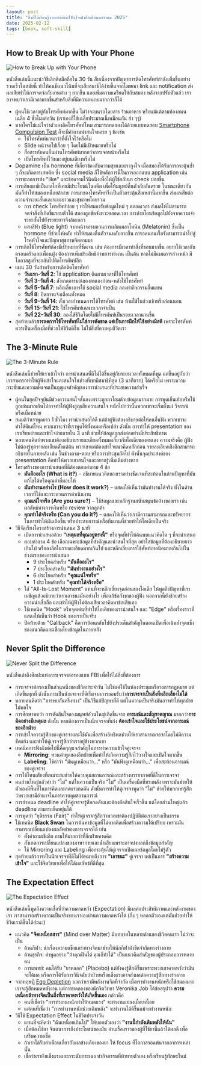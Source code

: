 ```yaml
---
layout: post
title: "สิ่งที่ได้เรียนรู้จากการอ่าน(ฟัง)หนังสือเดือนมกราคม 2025"
date: 2025-02-12
tags: [book, soft-skill]
---
```


## How to Break Up with Your Phone
![How to Break Up with Your Phone](/assets/2025-02-12-how-to-break-up-with-your-phone.jpg)

หนังสือเล่มนี้แนะนำวิธีเลิกติดมือถือใน 30 วัน สืบเนื่องจากปัญหาการติดโทรศัพท์กำลังเพิ่มขึ้นอย่างรวดเร็วในสมัยนี้ ทำให้คนมีแนวโน้มที่จะเสียสมาธิได้ง่ายขึ้นจากโฆษณา link และ notification ส่งผลเสียทำให้การจดจ่อกับงานต่าง ๆ ยากขึ้น และเพิ่มความเครียดให้กับสมอง หลังจากปรับตัวแล้ว เราอาจพบว่าเรามีเวลามากขึ้นสำหรับสิ่งที่มีความหมายมากกว่าก็ได้

- ผู้คนใช้เวลาอยู่กับโทรศัพท์มากขึ้น ไม่ว่าจะบนรถโดยสาร ร้านอาหาร หรือแม้แต่ตามท้องถนน เฉลี่ย 4 ชั่วโมงต่อวัน (เราเองก็ใช้เฉลี่ยประมาณนี้เหมือนกัน ฮ่า ๆๆ)
- หากใครไม่แน่ใจว่าตัวเองติดโทรศัพท์ไหม สามารถทดลองได้ด้วยแบบทดสอบ [Smartphone Compulsion Test](https://www.anselm.edu/sites/default/files/Documents/Academics/Department/Nursing%20Cont%20Education/Handouts/SMARTPHONE%20COMPULSION%20TEST.pdf) ก็จะมีคำถามน่าสนใจหลาย ๆ ข้อเช่น
  - ใช้โทรศัพท์นานกว่าที่ตั้งใจไว้หรือไม่
  - Slide หน้าจอไปเรื่อย ๆ โดยไม่มีเป้าหมายหรือไม่
  - สื่อสารกับคนอื่นผ่านโทรศัพท์มากกว่าการเจอหน้าหรือไม่
  - เปิดโทรศัพท์ไว้ขณะอยู่บนเตียงหรือไม่
- Dopamine เป็น hormone ที่เกี่ยวข้องกับความสุขและแรงจูงใจ เมื่อสมองได้รับการกระตุ้นซ้ำ ๆ ก็จะเกิดการเสพติด ซึ่ง social media ก็ใช้หลักการนี้ในการออกแบบ application เช่น การชะลอการส่ง "like" และข้อความไว้นิดนึงเพื่อให้ผู้ใช้กลับมา check บ่อยขึ้น
- การเสียสมาธิเป็นกลไกที่เคยมีประโยชน์ในอดีต เพื่อให้มนุษย์ตื่นตัวกับอันตราย ในขณะเดียวกันมันก็ทำให้สมองเหนื่อยล้าง่าย การมาของโทรศัพท์จึงเป็นตัวกระตุ้นสิ่งเหล่านี้มากขึ้น ส่งผลเสียต่อความจำระยะสั้นและระยะยาวและสุขภาพโดยรวม
  - การ check โทรศัพท์บ่อย ๆ ทำให้สมองรับข้อมูลใหม่ ๆ ตลอดเวลา ส่งผลให้ไม่สามารถจดจำสิ่งที่เกิดขึ้นรอบตัวได้ สมองถูกขัดจังหวะตลอดเวลา การถ่ายโอนข้อมูลไปยังจากความจำระยะสั้นไปยังระยะยาวจึงล้มเหลว
  - แสงสีฟ้า (Blue light) จากหน้าจอรบกวนการผลิตเมลาโทนิน (Melatonin) ซึ่งเป็น hormone ที่ช่วยให้หลับ ทำให้สมองตื่นตัวจนหลับยากขึ้น การอดนอนเรื้อรังสามารถนำไปสู่โรคหัวใจและปัญหาสุขภาพจิตตามมา
- การเลิกใช้โทรศัพท์ต้องมีเป้าหมายที่ชัดเจน เช่น ต้องการมีเวลาทำสิ่งที่ชอบมากขึ้น อยากใช้เวลากับครอบครัวและเพื่อนฝูง ต้องการเพิ่มประสิทธิภาพการทำงาน เป็นต้น หากไม่มีแผนการล่วงหน้า มีโอกาสสูงที่จะกลับไปติดโทรศัพท์อีก
- แผน 30 วันสำหรับการเลิกติดโทรศัพท์
  - **วันแรก-วันที่ 2**: ใช้ application ติดตามเวลาที่ใช้โทรศัพท์
  - **วันที่ 3-วันที่ 4**: สังเกตอารมณ์ของตนเองก่อน-หลังใช้โทรศัพท์
  - **วันที่ 5-วันที่ 7**: หลีกเลี่ยงการใช้ social media ลองทำกิจกรรมอื่นแทน
  - **วันที่ 8**: ปิดการแจ้งเตือนทั้งหมด
  - **วันที่ 9-วันที่ 14**: ตั้งเวลากำหนดการใช้โทรศัพท์ เช่น ห้ามใช้ในช่วงเช้าหรือก่อนนอน
  - **วันที่ 15-วันที่ 21**: ใช้โทรศัพท์เฉพาะเวลาจำเป็น
  - **วันที่ 22-วันที่ 30**: ลองใช้ชีวิตโดยไม่มีโทรศัพท์เป็นระยะเวลานานขึ้น
- สุดท้ายแล้ว**การลดการใช้โทรศัพท์ไม่ใช่การตัดขาด แต่เป็นการฝึกให้ใช้อย่างมีสติ** เพราะโทรศัพท์ควรเป็นเครื่องมือที่ช่วยให้ชีวิตดีขึ้น ไม่ใช่สิ่งที่ควบคุมชีวิตเรา

## The 3-Minute Rule
![The 3-Minute Rule](/assets/2025-02-12-the-3-minute-rule.jpg)

หนังสือเล่มนี้ช่วยให้เราเข้าใจว่า การนำเสนอที่ดีไม่ได้ขึ้นอยู่กับระยะเวลาทั้งหมดที่พูด แต่ขึ้นอยู่กับว่า เราสามารถทำให้ผู้ฟังเข้าใจและสนใจในช่วงที่เขามีสมาธิที่สุด (3 นาทีแรก) ได้หรือไม่ เพราะความกระชับและความชัดเจนเป็นกุญแจสำคัญของการนำเสนอที่ประสบความสำเร็จ

- ผู้คนในยุคปัจจุบันมีช่วงความสนใจสั้นลงเพราะถูกถาโถมด้วยข้อมูลมากมาย การพูดเยิ่นเย้อหรือใช้ลูกเล่นมากเกินไปอาจทำให้ผู้ฟังสูญเสียความสนใจ หนักไปกว่านั้นพวกเขาจะเริ่มตั้งแง่ วิจารณ์ หรือเบื่อหน่าย
- สมมติว่าเราพูดยาว 1 ชั่วโมง เรานำเสนอได้ดี แต่ถ้าผู้ฟังต้องอธิบายต่อให้คนอื่นฟัง พวกเขาจะทำได้ดีแค่ไหน พวกเขาจะจำที่เราพูดได้ทั้งหมดหรือเปล่า ดังนั้น การทำให้ presentation ของเราเรียบง่ายและเข้าใจง่ายภายใน 3 นาที ช่วยให้ข้อมูลถูกส่งต่ออย่างมีประสิทธิภาพ
- หลายคนคิดว่าพวกเขาต้องอธิบายรายละเอียดทั้งหมดเกี่ยวกับไอเดียของตนเอง ความจริงคือ ผู้ฟังไม่ต้องรู้ทุกรายละเอียดตั้งแต่ต้น พวกเขาแค่ต้องเข้าใจแนวคิดหลักก่อน รายละเอียดเชิงลึกสามารถอธิบายในภายหลัง เช่น ในช่วงถาม-ตอบ หรือการประชุมถัดไป ดังนั้นจุดประสงค์ของ presentation คือทำให้พวกเขาสนใจและอยากรู้เพิ่มเติมต่างหาก
- โครงสร้างของการนำเสนอที่ดีต้องตอบคำถาม 4 ข้อ
  - **มันคืออะไร (What is it?)** – อธิบายแนวคิดของเราอย่างชัดเจนที่สะท้อนในด้านปัญหาที่มันแก้ไขได้หรือคุณค่าที่มอบให้
  - **มันทำงานอย่างไร (How does it work?)** – แสดงให้เห็นว่ามันทำงานได้จริง ทั้งในด้านเวลาที่ใช้และกระบวนการดำเนินงาน
  - **คุณแน่ใจหรือ (Are you sure?)** – ใช้ข้อมูลและหลักฐานสนับสนุนข้ออ้างของเรา เช่น ผลลัพธ์ทางการเงินหรือ review จากลูกค้า
  - **คุณทำได้จริงหรือ (Can you do it?)** – แสดงให้เห็นว่าเรามีความสามารถและทรัพยากรในการทำให้มันเกิดขึ้น หรือประสบการณ์หรือทีมงานที่ช่วยทำให้ไอเดียเป็นจริง
- วิธีจัดเรียงโครงสร้างการนำเสนอ 3 นาที
  - เปิดการนำเสนอด้วย **"เหตุผลที่คุณอยู่ตรงนี้"** หรือจุดที่ทำให้ค้นพบแนวคิดใด ๆ ที่จะนำเสนอ
  - ตอบคำถาม 4 ข้อ เลือกเฉพาะข้อมูลที่สำคัญและน่าสนใจที่สุด อย่าใส่ข้อมูลที่ต้องอธิบายยาวเกินไป หรือลงลึกในรายละเอียดมากเกินไป และหลีกเลี่ยงการใช้ศัพท์เทคนิคมากเกินไปในช่วงแรกของการนำเสนอ
    - 9 ประโยคสำหรับ **"มันคืออะไร"**
    - 7 ประโยคสำหรับ **"มันทำงานอย่างไร"**
    - 6 ประโยคสำหรับ **"คุณแน่ใจหรือ"**
    - 1 ประโยคสำหรับ **"คุณทำได้จริงหรือ"**
  - ใส่ "All-Is-Lost Moment" แทนที่จะหลีกเลี่ยงจุดอ่อนของไอเดีย ให้พูดถึงปัญหาที่เราเผชิญแล้วอธิบายว่าเราเอาชนะมันอย่างไร เพื่อแก้ข้อกังขาของผู้ฟัง นอกจากนี้ยังช่วยสร้างความน่าเชื่อถือ และทำให้ผู้ฟังไม่ต้องเสียเวลาคิดหาข้อเสียเอง
  - ใช้เทคนิค "Hook" หรือจุดเด่นที่ทำให้ไอเดียของเราน่าสนใจ และ "Edge" หรือเรื่องราวที่แสดงให้เห็นว่า Hook ของเราเป็นจริง
  - ปิดท้ายด้วย "Callback" คือการย้อนกลับไปยังประเด็นสำคัญในตอนเปิดเพื่อเน้นย้ำจุดแข็งของแนวคิดและเชื่อมโยงข้อมูลในภายหลัง

## Never Split the Difference
![Never Split the Difference](/assets/2025-02-12-never-split-the-difference.png)

หนังสือเล่าถึงศิลปะแห่งการเจรจาต่อรองแบบ FBI เพื่อให้ได้สิ่งที่ต้องการ

- การเจรจาต่อรองเป็นส่วนหนึ่งของชีวิตประจำวัน ไม่ใช่แค่ใช้ในห้องประชุมหรือวงการกฎหมาย แต่เกิดขึ้นทุกที่ ดังนั้นการเป็นนักเจรจาที่ดีเริ่มจากการยอมรับว่า**การเจรจาเป็นสิ่งที่หลีกเลี่ยงไม่ได้**
- หลายคนคิดว่า "การพบกันครึ่งทาง" เป็นวิธีแก้ปัญหาที่ดี แต่ในความเป็นจริงมันอาจทำให้ทุกฝ่ายไม่พอใจ
- การศึกษาพบว่า การตัดสินใจของมนุษย์ส่วนใหญ่เกิดขึ้นจาก **อารมณ์และสัญชาตญาณ** มากกว่า**การคิดอย่างมีเหตุผล** ดังนั้น หากต้องการเป็นนักเจรจาที่เก่ง **ต้องเข้าใจและใช้ประโยชน์จากอารมณ์ของอีกฝ่าย**
- การเข้าใจความรู้สึกของคู่เจรจาและใช้มันเพื่อสร้างอิทธิพลช่วยให้เราสามารถเจรจาโดยไม่มีความขัดแย้ง และทำให้คู่เจรจารู้สึกว่าเราอยู่ข้างพวกเขา
- เทคนิคการฟังดังต่อไปนี้คือกุญแจสำคัญในการทำความเข้าใจคู่เจรจา
  - **Mirroring**: ทวนคำพูดของอีกฝ่ายเพื่อทำให้เกิดความรู้สึกไว้วางใจและเปิดใจมากขึ้น
  - **Labeling**: ใช้คำว่า "มันดูเหมือนว่า..." หรือ "มันฟังดูเหมือนว่า..." เพื่อสะท้อนอารมณ์ของคู่เจรจา
- การใช้โทนเสียงที่เหมาะสมช่วยให้ควบคุมสถานการณ์และสร้างบรรยากาศที่ดีในการเจรจา
- คนส่วนใหญ่กลัวคำว่า "ไม่" แต่ในความเป็นจริง "ไม่" เป็นเครื่องมือที่ทรงพลัง เพราะมันช่วยให้ตัวเองมีพื้นที่ในการคิดและลดแรงกดดัน ดังนั้นการทำให้คู่เจรจาพูดว่า "ไม่" ช่วยให้พวกเขารู้สึกว่าพวกเขามีอำนาจในการควบคุมสถานการณ์
- การกำหนด deadline ทำให้คู่เจรจารู้สึกกดดันและต้องตัดสินใจเร็วขึ้น แต่โดยส่วนใหญ่แล้ว deadline สามารถยืดหยุ่นได้
- การพูดว่า "ยุติธรรม (Fair)" ทำให้คู่เจรจารู้สึกว่าพวกเขาต้องปฏิบัติต่อเราอย่างเป็นธรรม
- ใช้เทคนิค **Black Swan** ในการค้นหาข้อมูลที่ไม่คาดคิดเพื่อสร้างความได้เปรียบ เพราะมันสามารถเปลี่ยนแปลงผลลัพธ์ของการเจรจาได้ เช่น
  - ตั้งคำถามเชิงลึก ถามให้มากกว่าที่อีกฝ่ายคาดคิด
  - สังเกตการเปลี่ยนแปลงของภาษากายและน้ำเสียงเพราะอาจบ่งบอกถึงข้อมูลสำคัญ
  - ใช้ Mirroring และ Labeling เพื่อกระตุ้นให้คู่เจรจาเปิดเผยข้อมูลโดยไม่รู้ตัว
- สุดท้ายแล้วการเป็นนักเจรจาที่ดีไม่ได้หมายถึงการ **"เอาชนะ"** คู่เจรจา แต่เป็นการ **"สร้างความเข้าใจ"** และใช้จิตวิทยาเพื่อให้ได้ผลลัพธ์ที่ดีที่สุด

## The Expectation Effect
![The Expectation Effect](/assets/2025-02-12-the-expectation-effect.jpg)

หนังสือเล่มนี้พูดถึงความเชื่อที่ว่าความคาดหวัง (Expectation) มีผลต่อประสิทธิภาพและพลังงานของเรา เราสามารถสร้างความเป็นจริงของเราเองผ่านความคาดหวังได้ (กึ่ง ๆ หลอกตัวเองแต่มันช่วยทำให้ชีวิตเราดีขึ้นได้อ่ะนะ)

- แนวคิด **"จิตเหนือสสาร"** (Mind over Matter) มีบทบาทในหลายด้านของชีวิตคนเรา ไม่ว่าจะเป็น
  - ด้านกีฬา: นำเรื่องความแข็งแกร่งทางจิตมาช่วยให้นักกีฬาฝ่าขีดจำกัดทางร่างกาย
  - ด้านธุรกิจ: คำพูดอย่าง "ถ้าคุณฝันได้ คุณก็ทำได้" เป็นแนวคิดสำคัญของผู้ประกอบการหลายคน
  - การแพทย์: คนได้รับ "ยาหลอก" (Placebo) แต่ยังคงรู้สึกดีขึ้นเพราะพวกเขาคาดหวังว่ามันจะได้ผล หรือการได้รับการวินิจฉัยว่าป่วยหรือแข็งแรงอาจส่งผลต่อความรู้สึกทางร่างกาย
- จากทฤษฎี [Ego Depletion](https://en.wikipedia.org/wiki/Ego_depletion) บอกว่าเรามีพลังงานจิตที่จำกัด เมื่อเราทำงานหนักหรือใช้สมองมาก เราจะรู้สึกหมดพลังงาน แต่การทดลองของนักจิตวิทยา Veronika Job ได้ข้อสรุปว่า **ความเหนื่อยล้าทางจิตเป็นสิ่งที่เราคาดหวังให้เกิดขึ้นเอง** กล่าวคือ
  - คนที่เชื่อว่า "การทำงานหนักทำให้หมดแรง" จะทำงานแย่ลงเมื่อเหนื่อย
  - แต่คนที่เชื่อว่า "การทำงานหนักช่วยเติมพลัง" จะทำงานได้ดีขึ้นแม้จะทำงานหนัก
- วิธีใช้ Expectation Effect ในชีวิตประจำวัน
  - แทนที่จะคิดว่า "ฉันเหนื่อยเกินไป" ให้บอกตัวเองว่า **"งานนี้กำลังเติมพลังให้ฉัน"**
  - เมื่อต้องใช้ยา จินตนาการถึงประโยชน์ของมัน อ่านเรื่องราวของผู้ที่ใช้ยานี้แล้วได้ผลดี เพื่อเสริมความเชื่อ
  - ถ้าเราได้รับคำเตือนเกี่ยวกับผลข้างเคียงของยา ให้ focus ที่โอกาสรอดพ้นจากอาการเหล่านั้น
  - เชื่อว่าเรายังแข็งแรงและกระฉับกระเฉง ทำกิจกรรมที่ท้าทายตัวเอง หรือเรียนรู้ทักษะใหม่
